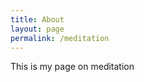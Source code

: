 ```yaml
---
title: About
layout: page
permalink: /meditation
---
```

<p> This is my page on meditation </p>